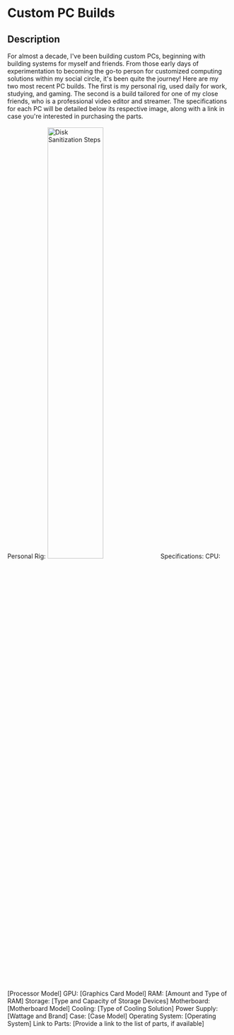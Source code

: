 <h1>Custom PC Builds</h1>

<h2>Description</h2>
For almost a decade, I've been building custom PCs, beginning with building systems for myself and friends. From those early days of experimentation to becoming the go-to person for customized computing solutions within my social circle, it's been quite the journey! Here are my two most recent PC builds. The first is my personal rig, used daily for work, studying, and gaming. The second is a build tailored for one of my close friends, who is a professional video editor and streamer. The specifications for each PC will be detailed below its respective image, along with a link in case you're interested in purchasing the parts.
<br />
<br />
Personal Rig:
<img src="https://github.com/Yagoobz/CustomPCBuilds/assets/145611184/70aa943c-2c96-4b7a-a410-188eafe65470" height="50%" width="50%" alt="Disk Sanitization Steps"/>
Specifications:
CPU: [Processor Model]
GPU: [Graphics Card Model]
RAM: [Amount and Type of RAM]
Storage: [Type and Capacity of Storage Devices]
Motherboard: [Motherboard Model]
Cooling: [Type of Cooling Solution]
Power Supply: [Wattage and Brand]
Case: [Case Model]
Operating System: [Operating System]
Link to Parts: [Provide a link to the list of parts, if available]
